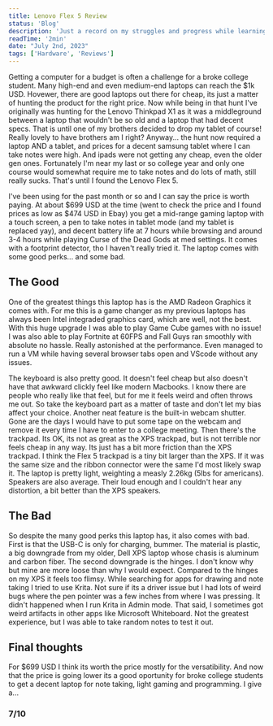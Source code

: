 ```yaml
---
title: Lenovo Flex 5 Review
status: 'Blog'
description: 'Just a record on my struggles and progress while learning lua, and making my first plugin for the overrated Neovim text editor'
readTime: '2min'
date: "July 2nd, 2023"
tags: ['Hardware', 'Reviews']
---
```


Getting a computer for a budget is often a challenge for a broke college student. Many high-end and even medium-end laptops can reach the $1k USD. Hovewer, there are good laptops out there for cheap, its just a matter of hunting the product for the right price. Now while being in that hunt I've originally was hunting for the Lenovo Thinkpad X1 as it was a middleground between a laptop that wouldn't be so old and a laptop that had decent specs. That is until one of my brothers decided to drop my tablet of course! Really lovely to have brothers am I right? Anyway... the hunt now required a laptop AND a tablet, and prices for a decent samsung tablet where I can take notes were high. And ipads were not getting any cheap, even the older gen ones. Fortunately I'm near my last or so college year and only one course would somewhat require me to take notes and do lots of math, still really sucks. That's until I found the Lenovo Flex 5.

I've been using for the past month or so and I can say the price is worth paying. At about $699 USD at the time (went to check the price and I found prices as low as $474 USD in Ebay) you get a mid-range gaming laptop with a touch screen, a pen to take notes in tablet mode (and my tablet is replaced yay), and decent battery life at 7 hours while browsing and around 3-4 hours while playing Curse of the Dead Gods at med settings. It comes with a footprint detector, tho I haven't really tried it. The laptop comes with some good perks... and some bad.

## The Good

One of the greatest things this laptop has is the AMD Radeon Graphics it comes with. For me this is a game changer as my previous laptops has always been Intel integraded graphics card, which are well, not the best. With this huge upgrade I was able to play Game Cube games with no issue! I was also able to play Fortnite at 60FPS and Fall Guys ran smoothly with absolute no hassle. Really astonished at the performance. Even managed to run a VM while having several browser tabs open and VScode without any issues. 

The keyboard is also pretty good. It doesn't feel cheap but also doesn't have that awkward clickly feel like modern Macbooks. I know there are people who really like that feel, but for me it feels weird and often throws me out. So take the keyboard part as a matter of taste and don't let my bias affect your choice. Another neat feature is the built-in webcam shutter. Gone are the days I would have to put some tape on the webcam and remove it every time I have to enter to a college meeting. Then there's the trackpad. Its OK, its not as great as the XPS trackpad, but is not terrible nor feels cheap in any way. Its just has a bit more friction than the XPS trackpad. I think the Flex 5 trackpad is a tiny bit larger than the XPS. If it was the same size and the ribbon connector were the same I'd most likely swap it. The laptop is pretty light, weighting a measly 2.26kg (5lbs for americans). Speakers are also average. Their loud enough and I couldn't hear any distortion, a bit better than the XPS speakers.

## The Bad

So despite the many good perks this laptop has, it also comes with bad. First is that the USB-C is only for charging, bummer. The material is plastic, a big downgrade from my older, Dell XPS laptop whose chasis is aluminum and carbon fiber. The second downgrade is the hinges. I don't know why but mine are more loose than why I would expect. Compared to the hinges on my XPS it feels too flimsy. While searching for apps for drawing and note taking I tried to use Krita. Not sure if its a driver issue but I had lots of weird bugs where the pen pointer was a few inches from where I was pressing. It didn't happened when I run Krita in Admin mode. That said, I sometimes got weird artifacts in other apps like Microsoft Whiteboard. Not the greatest experience, but I was able to take random notes to test it out.

## Final thoughts

For $699 USD I think its worth the price mostly for the versatibility. And now that the price is going lower its a good oportunity for broke college students to get a decent laptop for note taking, light gaming and programming. I give a...

### 7/10